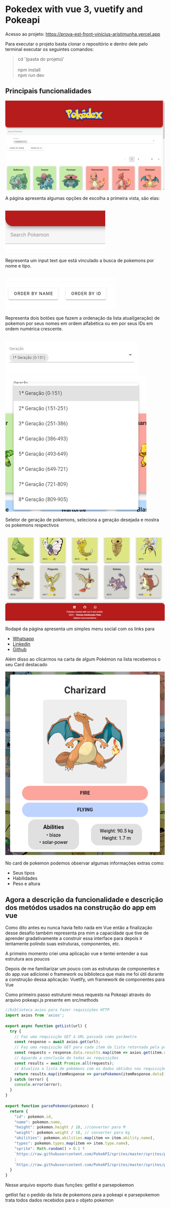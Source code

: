 # <h1>Pokedex with vue 3, vuetify and Pokeapi</h1>

Acesso ao projeto: <a target="_blank">https://prova-est-front-vinicius-aristimunha.vercel.app</a>

Para executar o projeto basta clonar o repositório e dentro dele pelo terminal executar os seguintes comandos: 

> cd '(pasta do projeto)'<br>    
> npm install<br>
> npm run dev<br>


<h2>Principais funcionalidades</h2>

<img src="./assets/Docs/mainpage.jpeg" alt="main page">


<p>A página apresenta algumas opções de escolha a primeira vista, são elas:</p>
<br> 
<img src="./assets/Docs/search.jpeg" alt="search">
<p>Representa um input text que está vinculado a busca de pokemons por nome e tipo.</p>

<br>
<img src="./assets/Docs/sorts.jpeg" alt="sorts">
<p>Representa dois botões que fazem a ordenação da lista atual(geração) de pokemon por seus nomes em ordem alfabética ou em por seus IDs em ordem numérica crescente.</p>

<br>
<img src="./assets/Docs/generation.jpeg" alt="generation">
<img src="./assets/Docs/generationexp.jpeg" alt="generation expanded">
<p>Seletor de geração de pokemons, seleciona a geração desejada e mostra os pokemons respectivos</p>

<br>
<img src="./assets/Docs/mainpagefooter.jpeg" alt="main page footer">
<p>Rodapé da página apresenta um simples menu social com os links para </p>
<ul>
      <li><a href="http://wa.me/+5567981814185">Whatsapp</a></li>
      <li><a href="http://www.linkedin.com/in/viniaris">Linkedin</a></li>
      <li><a href="http://github.com/viniciusarisp">Github</a></li>
</ul>

<p>Além disso ao clicarmos na carta de algum Pokémon na lista recebemos o seu Card destacado</p>
<img src="./assets/Docs/pokemoncard.png" alt="Pokemon card">
<p>No card de pokemon podemos observar algumas informações extras como:</p>
<ul>
      <li>Seus tipos</li>
      <li>Habilidades</li>
      <li>Peso e altura</li>
</ul>

<h2>Agora a descrição da funcionalidade e descrição dos metódos usados na construção do app em vue</h2>

<p>Como dito antes eu nunca havia feito nada em Vue então a finalização desse desafio também representa pra mim a capacidade que tive de aprender gradativamente a construir essa interface para depois ir lentamente polindo suas estruturas, componentes, etc.</p>

<p>A primeiro momento criei uma aplicação vue e tentei entender a sua estrutura aos poucos </p>

<p>Depois de me familiarizar um pouco com as estruturas de componentes e do app.vue adicionei o framework ou biblioteca que mais me foi útil durante a construção dessa aplicação: Vuetify, um framework de componentes para Vue</p>

<p>Como primeiro passo estruturei meus requests na Pokeapi através do arquivo pokeapi.js presente em src/methods</p>

```javascript
//biblioteca axios para fazer requisições HTTP
import axios from 'axios';

export async function getList(url) {
  try {
    // Faz uma requisição GET à URL passada como parâmetro
    const response = await axios.get(url);
    // Faz uma requisição GET para cada item da lista retornada pela primeira requisição
    const requests = response.data.results.map(item => axios.get(item.url));
    // Aguarda a conclusão de todas as requisições
    const results = await Promise.all(requests);
    // Atualiza a lista de pokémons com os dados obtidos nas requisições
    return results.map(itemResponse => parsePokemon(itemResponse.data));
  } catch (error) {
    console.error(error);
  }
}

export function parsePokemon(pokemon) {
  return {
    "id": pokemon.id,
    "name": pokemon.name,
    "height": pokemon.height / 10, //converter para M
    "weight": pokemon.weight / 10, // converter para kg
    "abilities": pokemon.abilities.map(item => item.ability.name),
    "types": pokemon.types.map(item => item.type.name),
    "sprite": Math.random() > 0.1 ? 
    `https://raw.githubusercontent.com/PokeAPI/sprites/master/sprites/pokemon/other/official-artwork/${pokemon.id}.png` 
    : 
    `https://raw.githubusercontent.com/PokeAPI/sprites/master/sprites/pokemon/other/official-artwork/shiny/${pokemon.id}.png`,
  }
}
```

<p>Nesse arquivo exporto duas funções: getlist e parsepokemon</p>

<p>getlist faz o pedido da lista de pokemons para a pokeapi e parsepokemon trata todos dados recebidos para o objeto pokemon</p>

